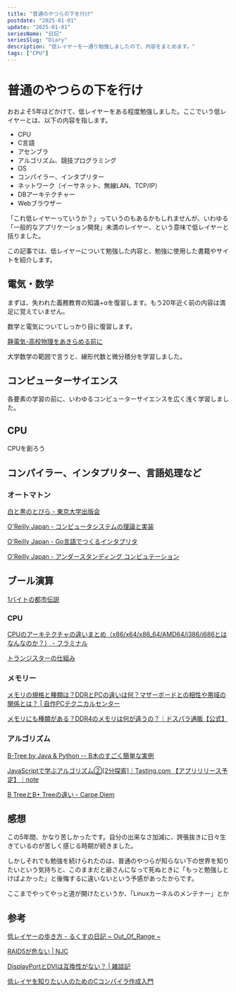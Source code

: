 ```yaml
---
title: "普通のやつらの下を行け"
postdate: "2025-01-01"
update: "2025-01-01"
seriesName: "日記"
seriesSlug: "Diary"
description: "低レイヤーを一通り勉強しましたので、内容をまとめます。"
tags: ["CPU"]
---
```


# 普通のやつらの下を行け

おおよそ5年ほどかけて、低レイヤーをある程度勉強しました。ここでいう低レイヤーとは、以下の内容を指します。

- CPU
- C言語
- アセンブラ
- アルゴリズム、競技プログラミング
- OS
- コンパイラー、インタプリター
- ネットワーク（イーサネット、無線LAN、TCP/IP）
- DBアーキテクチャー
- Webブラウザー

「これ低レイヤーっていうか？」っていうのもあるかもしれませんが、いわゆる「一般的なアプリケーション開発」未満のレイヤー、という意味で低レイヤーと括りました。

この記事では、低レイヤーについて勉強した内容と、勉強に使用した書籍やサイトを紹介します。

## 電気・数学

まずは、失われた義務教育の知識+αを復習します。もう20年近く前の内容は満足に覚えていません。

数学と電気についてしっかり目に復習します。

[静電気-高校物理をあきらめる前に](https://www.yukimura-physics.com/entry/elemag-f01)

大学数学の範囲で言うと、線形代数と微分積分を学習しました。

## コンピューターサイエンス

各要素の学習の前に、いわゆるコンピューターサイエンスを広く浅く学習しました。


## CPU

CPUを創ろう

## コンパイラー、インタプリター、言語処理など

### オートマトン

[白と黒のとびら - 東京大学出版会](http://www.utp.or.jp/book/b306519.html)

[O'Reilly Japan - コンピュータシステムの理論と実装](https://www.oreilly.co.jp/books/9784873117126/)

[O'Reilly Japan - Go言語でつくるインタプリタ](https://www.oreilly.co.jp/books/9784873118222/)

[O'Reilly Japan - アンダースタンディング コンピュテーション](https://www.oreilly.co.jp/books/9784873116976/)

## ブール演算

[](https://www.saluteweb.net/~oss_1bitcpu.html)

[1バイトの都市伝説](http://diode.matrix.jp/LEGEND/BYTE.htm)

[](https://qiita.com/yaju/items/c5da6df2221d5c3611e0)

### CPU

[CPUのアーキテクチャの違いまとめ（x86/x64/x86_64/AMD64/i386/i686とはなんなのか？） - フラミナル](https://blog.framinal.life/entry/2020/04/22/041548)

[トランジスターの仕組み](https://www.intel.co.jp/content/www/jp/ja/innovation/transworks.html)

### メモリー

[メモリの規格と種類は？DDRとPCの違いは何？マザーボードとの相性や帯域の関係とは？ | 自作PCテクニカルセンター](https://jisakupc-technical.info/basic/memory/specification/)

[メモリにも種類がある？DDR4のメモリは何が違うの？｜ドスパラ通販【公式】](https://www.dospara.co.jp/5info/cts_str_parts_ddr4)

### アルゴリズム

[B-Tree by Java &amp; Python -- B木のすごく簡単な実例](http://wwwa.pikara.ne.jp/okojisan/b-tree/index.html)

[JavaScriptで学ぶアルゴリズム②[2分探索]｜Tasting.com 【アプリリリース予定】｜note](https://note.com/tasting/n/n6d746606c532)

[B TreeとB+ Treeの違い - Carpe Diem](https://christina04.hatenablog.com/entry/2017/05/17/190000)

## 感想

この5年間、かなり苦しかったです。自分の出来なさ加減に、誇張抜きに日々生きているのが苦しく感じる時期が続きました。

しかしそれでも勉強を続けられたのは、普通のやつらが知らない下の世界を知りたいという気持ちと、このままだと爺さんになって死ぬときに「もっと勉強しとけばよかった」と後悔するに違いないという予感があったからです。

ここまでやってやっと道が開けたというか、「Linuxカーネルのメンテナー」とか


## 参考

[低レイヤーの歩き方 - るくすの日記 ~ Out_Of_Range ~](https://rkx1209.hatenablog.com/entry/2016/12/25/141543)

[RAID5が危ない | NJC](https://www.g-cm3.com/?p=3471)

[DisplayPortとDVIは互換性がない？  |  雑談記](https://yuutosi.net/post-695/)

[低レイヤを知りたい人のためのCコンパイラ作成入門](https://www.sigbus.info/compilerbook)

